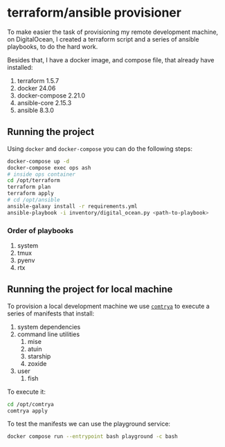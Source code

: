 # terraform/ansible provisioner

To make easier the task of provisioning my remote development machine, on DigitalOcean, I created a terraform script and
a series of ansible playbooks, to do the hard work.

Besides that, I have a docker image, and compose file, that already have installed:

1. terraform 1.5.7
2. docker 24.06
3. docker-compose 2.21.0
4. ansible-core 2.15.3
5. ansible 8.3.0

## Running the project

Using `docker` and `docker-compose` you can do the following steps:

```bash
docker-compose up -d
docker-compose exec ops ash
# inside ops container
cd /opt/terraform
terraform plan
terraform apply
# cd /opt/ansible
ansible-galaxy install -r requirements.yml
ansible-playbook -i inventory/digital_ocean.py <path-to-playbook>
```

### Order of playbooks

1. system
2. tmux
3. pyenv
4. rtx

## Running the project for local machine

To provision a local development machine we use [`comtrya`][0] to execute a
series of manifests that install:

1. system dependencies
2. command line utilities
   1. mise
   2. atuin
   3. starship
   4. zoxide
3. user
    1. fish

To execute it:

```bash
cd /opt/comtrya
comtrya apply
```

To test the manifests we can use the playground service:

```bash
docker compose run --entrypoint bash playground -c bash
```

[0]: https://www.comtrya.dev/
